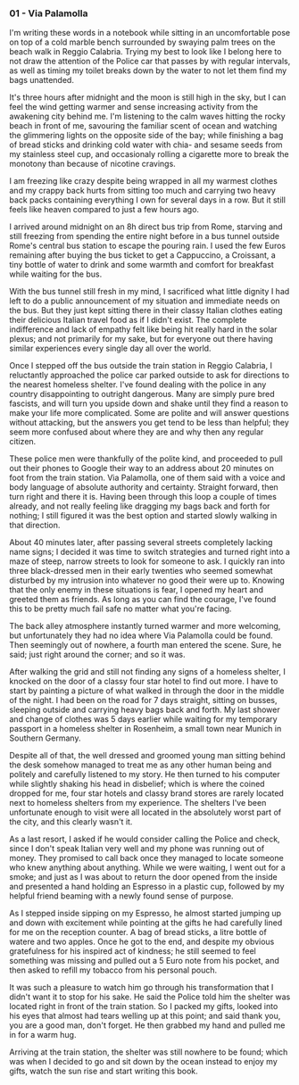 ### 01 - Via Palamolla
I'm writing these words in a notebook while sitting in an uncomfortable pose on top of a cold marble bench surrounded by swaying palm trees on the beach walk in Reggio Calabria. Trying my best to look like I belong here to not draw the attention of the Police car that passes by with regular intervals, as well as timing my toilet breaks down by the water to not let them find my bags unattended.

It's three hours after midnight and the moon is still high in the sky, but I can feel the wind getting warmer and sense increasing activity from the awakening city behind me. I'm listening to the calm waves hitting the rocky beach in front of me, savouring the familiar scent of ocean and watching the glimmering lights on the opposite side of the bay; while finishing a bag of bread sticks and drinking cold water with chia- and sesame seeds from my stainless steel cup, and occasionaly rolling a cigarette more to break the monotony than because of nicotine cravings.

I am freezing like crazy despite being wrapped in all my warmest clothes and my crappy back hurts from sitting too much and carrying two heavy back packs containing everything I own for several days in a row. But it still feels like heaven compared to just a few hours ago.

I arrived around midnight on an 8h direct bus trip from Rome, starving and still freezing from spending the entire night before in a bus tunnel outside Rome's central bus station to escape the pouring rain. I used the few Euros remaining after buying the bus ticket to get a Cappuccino, a Croissant, a tiny bottle of water to drink and some warmth and comfort for breakfast while waiting for the bus.

With the bus tunnel still fresh in my mind, I sacrificed what little dignity I had left to do a public announcement of my situation and immediate needs on the bus. But they just kept sitting there in their classy Italian clothes eating their delicious Italian travel food as if I didn't exist. The complete indifference and lack of empathy felt like being hit really hard in the solar plexus; and not primarily for my sake, but for everyone out there having similar experiences every single day all over the world.

Once I stepped off the bus outside the train station in Reggio Calabria, I reluctantly approached the police car parked outside to ask for directions to the nearest homeless shelter. I've found dealing with the police in any country disappointing to outright dangerous. Many are simply pure bred fascists, and will turn you upside down and shake until they find a reason to make your life more complicated. Some are polite and will answer questions without attacking, but the answers you get tend to be less than helpful; they seem more confused about where they are and why then any regular citizen.

These police men were thankfully of the polite kind, and proceeded to pull out their phones to Google their way to an address about 20 minutes on foot from the train station. Via Palamolla, one of them said with a voice and body language of absolute authority and certainty. Straight forward, then turn right and there it is. Having been through this loop a couple of times already, and not really feeling like dragging my bags back and forth for nothing; I still figured it was the best option and started slowly walking in that direction.

About 40 minutes later, after passing several streets completely lacking name signs; I decided it was time to switch strategies and turned right into a maze of steep, narrow streets to look for someone to ask. I quickly ran into three black-dressed men in their early twenties who seemed somewhat disturbed by my intrusion into whatever no good their were up to. Knowing that the only enemy in these situations is fear, I opened my heart and greeted them as friends. As long as you can find the courage, I've found this to be pretty much fail safe no matter what you're facing.

The back alley atmosphere instantly turned warmer and more welcoming, but unfortunately they had no idea where Via Palamolla could be found. Then seemingly out of nowhere, a fourth man entered the scene. Sure, he said; just right around the corner; and so it was.

After walking the grid and still not finding any signs of a homeless shelter, I knocked on the door of a classy four star hotel to find out more. I have to start by painting a picture of what walked in through the door in the middle of the night. I had been on the road for 7 days straight, sitting on busses, sleeping outside and carrying heavy bags back and forth. My last shower and change of clothes was 5 days earlier while waiting for my temporary passport in a homeless shelter in Rosenheim, a small town near Munich in Southern Germany.

Despite all of that, the well dressed and groomed young man sitting behind the desk somehow managed to treat me as any other human being and politely and carefully listened to my story. He then turned to his computer while slightly shaking his head in disbelief; which is where the coined dropped for me, four star hotels and classy brand stores are rarely located next to homeless shelters from my experience. The shelters I've been unfortunate enough to visit were all located in the absolutely worst part of the city, and this clearly wasn't it.

As a last resort, I asked if he would consider calling the Police and check, since I don't speak Italian very well and my phone was running out of money. They promised to call back once they managed to locate someone who knew anything about anything. While we were waiting, I went out for a smoke; and just as I was about to return the door opened from the inside and presented a hand holding an Espresso in a plastic cup, followed by my helpful friend beaming with a newly found sense of purpose.

As I stepped inside sipping on my Espresso, he almost started jumping up and down with excitement while pointing at the gifts he had carefully lined for me on the reception counter. A bag of bread sticks, a litre bottle of watere and two apples. Once he got to the end, and despite my obvious gratefulness for his inspired act of kindness; he still seemed to feel something was missing and pulled out a 5 Euro note from his pocket, and then asked to refill my tobacco from his personal pouch.

It was such a pleasure to watch him go through his transformation that I didn't want it to stop for his sake. He said the Police told him the shelter was located right in front of the train station. So I packed my gifts, looked into his eyes that almost had tears welling up at this point; and said thank you, you are a good man, don't forget. He then grabbed my hand and pulled me in for a warm hug.

Arriving at the train station, the shelter was still nowhere to be found; which was when I decided to go and sit down by the ocean instead to enjoy my gifts, watch the sun rise and start writing this book.